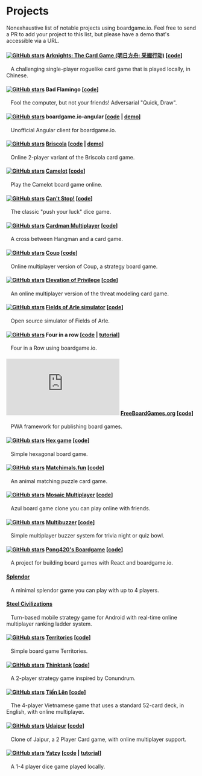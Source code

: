 # Projects

Nonexhaustive list of notable projects using boardgame.io. Feel free to send a PR to add your project to this list, but please have a demo that's accessible via a URL.


#### [![GitHub stars][b-ark]][c-ark] [Arknights: The Card Game (明日方舟: 采掘行动)][p-ark] \[[code][c-ark]\]
&nbsp;&nbsp;
A challenging single-player roguelike card game that is played locally, in Chinese.

[b-ark]: https://img.shields.io/github/stars/dadiaogames/arknights-card-game?label=%E2%98%85&logo=github
[p-ark]: https://dadiaogames.github.io/arknights-card-game/
[c-ark]: https://github.com/dadiaogames/arknights-card-game

#### [![GitHub stars][b1]][c1] Bad Flamingo \[[code][c1]\]
&nbsp;&nbsp;
Fool the computer, but not your friends! Adversarial "Quick, Draw".

[b1]: https://img.shields.io/github/stars/jayelm/bad-flamingo?label=%E2%98%85&logo=github
[c1]: https://github.com/jayelm/bad-flamingo


#### [![GitHub stars][b2]][c2] boardgame.io-angular \[[code][c2] | [demo][d2]\]
&nbsp;&nbsp;
Unofficial Angular client for boardgame.io.

[b2]: https://img.shields.io/github/stars/turn-based/boardgame.io-angular?label=%E2%98%85&logo=github
[c2]: https://github.com/turn-based/boardgame.io-angular
[d2]: https://turn-based-209306.firebaseapp.com/

#### [![GitHub stars][b-bri]][c-bri] [Briscola][p-bri] \[[code][c-bri] | [demo][d-bri]\]
&nbsp;&nbsp;
Online 2-player variant of the Briscola card game.

[p-bri]: https://instant-briscola.herokuapp.com/
[c-bri]: https://github.com/aflorj/briscola
[d-bri]: https://instant-briscola.herokuapp.com/demo
[b-bri]: https://img.shields.io/github/stars/aflorj/briscola?label=%E2%98%85&logo=github

#### [![GitHub stars][b3]][c3]  [Camelot][p3] \[[code][c3]\]
&nbsp;&nbsp;
Play the Camelot board game online.

[b3]: https://img.shields.io/github/stars/blunket/camelot?label=%E2%98%85&logo=github
[c3]: https://github.com/blunket/camelot
[p3]: https://www.playcamelot.com


#### [![GitHub stars][b4]][c4] [Can't Stop!][p4] \[[code][c4]\]
&nbsp;&nbsp;
The classic "push your luck" dice game.

[b4]: https://img.shields.io/github/stars/simlmx/cantstop?label=%E2%98%85&logo=github
[c4]: https://github.com/simlmx/cantstop
[p4]: https://cantstop.fun


#### [![GitHub stars][b5]][c5] [Cardman Multiplayer][p5] \[[code][c5]\]
&nbsp;&nbsp;
A cross between Hangman and a card game.

[p5]: http://cardman-multiplayer.herokuapp.com
[c5]: https://github.com/VengelStudio/cardman-multiplayer
[b5]: https://img.shields.io/github/stars/VengelStudio/cardman-multiplayer?label=%E2%98%85&logo=github


#### [![GitHub stars][b21]][c21] [Coup][p21] \[[code][c21]\]
&nbsp;&nbsp;
Online multiplayer version of Coup, a strategy board game.

[p21]: https://online-coup.herokuapp.com/
[c21]: https://github.com/vyang1222/online-coup
[b21]: https://img.shields.io/github/stars/vyang1222/online-coup?label=%E2%98%85&logo=github


#### [![GitHub stars][b6]][c6] [Elevation of Privilege][p6] \[[code][c6]\]
&nbsp;&nbsp;
An online multiplayer version of the threat modeling card game.

[b6]: https://img.shields.io/github/stars/dehydr8/elevation-of-privilege?label=%E2%98%85&logo=github
[p6]: https://elevation-of-privilege.herokuapp.com/
[c6]: https://github.com/dehydr8/elevation-of-privilege


#### [![GitHub stars][b7]][c7] [Fields of Arle simulator][p7] \[[code][c7]\]
&nbsp;&nbsp;
Open source simulator of Fields of Arle.

[b7]: https://img.shields.io/github/stars/philihp/fields-of-arle?label=%E2%98%85&logo=github
[p7]: https://arle.philihp.com
[c7]: https://github.com/philihp/fields-of-arle


#### [![GitHub stars][b8]][c8] Four in a row \[[code][c8] | [tutorial][t8]\]
&nbsp;&nbsp;
Four in a Row using boardgame.io.

[c8]: https://github.com/PJohannessen/four-in-a-row
[t8]: https://www.lonesomecrowdedweb.com/blog/four-in-a-row-boardgameio/
[b8]: https://img.shields.io/github/stars/PJohannessen/four-in-a-row?label=%E2%98%85&logo=github


#### [![GitHub stars][b9]][c9] [FreeBoardGames.org][p9] \[[code][c9]\]
&nbsp;&nbsp;
PWA framework for publishing board games.

[p9]: https://www.freeboardgames.org
[c9]: https://github.com/freeboardgames/FreeBoardGames.org
[b9]: https://img.shields.io/github/stars/freeboardgames/FreeBoardGames.org?label=%E2%98%85&logo=github


#### [![GitHub stars][b10]][c10] [Hex game][p10] \[[code][c10]\]
&nbsp;&nbsp;
Simple hexagonal board game.

[p10]: https://korla.github.io/hexgame/build/
[c10]: https://github.com/Korla/hexgame
[b10]: https://img.shields.io/github/stars/Korla/hexgame?label=%E2%98%85&logo=github


#### [![GitHub stars][b11]][c11] [Matchimals.fun][p11] \[[code][c11]\]
&nbsp;&nbsp;
An animal matching puzzle card game.

[p11]: https://www.matchimals.fun/
[c11]: https://github.com/chrisheninger/matchimals.fun
[b11]: https://img.shields.io/github/stars/chrisheninger/matchimals.fun?label=%E2%98%85&logo=github


#### [![GitHub stars][b12]][c12] [Mosaic Multiplayer][p12] \[[code][c12]\]
&nbsp;&nbsp;
Azul board game clone you can play online with friends.

[p12]: https://playmosaic.online/
[c12]: https://github.com/maciejmatu/mosaic
[b12]: https://img.shields.io/github/stars/maciejmatu/mosaic?label=%E2%98%85&logo=github


#### [![GitHub stars][b13]][c13] [Multibuzzer][p13] \[[code][c13]\]
&nbsp;&nbsp;
Simple multiplayer buzzer system for trivia night or quiz bowl.

[p13]: https://multibuzz.app
[c13]: https://github.com/wsun/multibuzzer
[b13]: https://img.shields.io/github/stars/wsun/multibuzzer?label=%E2%98%85&logo=github


#### [![GitHub stars][b14]][c14] [Pong420's Boardgame][p14] \[[code][c14]\]
&nbsp;&nbsp;
A project for building board games with React and boardgame.io.

[p14]: http://play-boardgame.herokuapp.com
[c14]: https://github.com/Pong420/Boardgame
[b14]: https://img.shields.io/github/stars/Pong420/Boardgame?label=%E2%98%85&logo=github


#### [Splendor][p15]
&nbsp;&nbsp;
A minimal splendor game you can play with up to 4 players.

[p15]: http://bestboards.ir


#### [Steel Civilizations][p16]
&nbsp;&nbsp;
Turn-based mobile strategy game for Android with real-time online multiplayer ranking ladder system.

[p16]: https://play.google.com/store/apps/details?id=com.hydra.steelcivs


#### [![GitHub stars][b17]][c17] [Territories][p17] \[[code][c17]\]
&nbsp;&nbsp;
Simple board game Territories.

[p17]: https://lehasvv2009.github.io/territories/
[c17]: https://github.com/lehaSVV2009/territories
[b17]: https://img.shields.io/github/stars/lehaSVV2009/territories?label=%E2%98%85&logo=github


#### [![GitHub stars][b18]][c18] [Thinktank][p18] \[[code][c18]\]
&nbsp;&nbsp;
A 2-player strategy game inspired by Conundrum.

[p18]: https://thinktank.crespi.dev
[c18]: https://github.com/averycrespi/thinktank
[b18]: https://img.shields.io/github/stars/averycrespi/thinktank?label=%E2%98%85&logo=github

#### [![GitHub stars][b19]][c19] [Tiến Lên][p19] \[[code][c19]\]
&nbsp;&nbsp;
The 4-player Vietnamese game that uses a standard 52-card deck, in English, with online multiplayer.

[p19]: http://tienlen-en.herokuapp.com/
[c19]: https://github.com/nguyenank/tien-len
[b19]: https://img.shields.io/github/stars/nguyenank/tien-len?label=%E2%98%85&logo=github


#### [![GitHub stars][b20]][c20] [Udaipur][p20] \[[code][c20]\]
&nbsp;&nbsp;
Clone of Jaipur, a 2 Player Card game, with online multiplayer support.

[p20]: https://udaipur-game.herokuapp.com/
[c20]: https://github.com/skvrahul/UdaipurGame
[b20]:https://img.shields.io/github/stars/skvrahul/UdaipurGame?label=%E2%98%85&logo=github


#### [![GitHub stars][b22]][c22] [Yatzy][p22] \[[code][c22] | [tutorial][t22]\]
&nbsp;&nbsp;
A 1-4 player dice game played locally.

[p22]: https://www.lonesomecrowdedweb.com/yatzy/
[c22]: https://github.com/pjohannessen/yatzy
[t22]: https://www.lonesomecrowdedweb.com/blog/yatzy-boardgameio/
[b22]:https://img.shields.io/github/stars/pjohannessen/yatzy?label=%E2%98%85&logo=github
